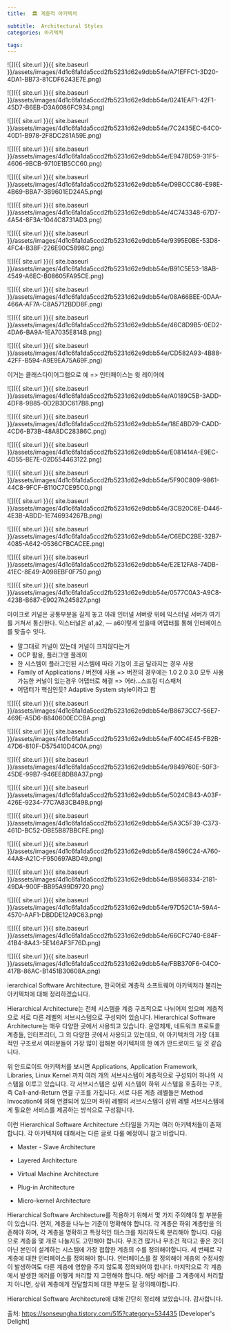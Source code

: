 ```yaml
---
title:  🏛 계층적 아키텍처

subtitle:  Architectural Styles
categories: 아키텍처

tags: 
---
```


  
  
  
![]({{ site.url }}{{ site.baseurl }}/assets/images/4d1c6fa1da5ccd2fb5231d62e9dbb54e/A71EFFC1-3D20-4DA1-BB73-81CDF6243E7E.png)  
  
  
![]({{ site.url }}{{ site.baseurl }}/assets/images/4d1c6fa1da5ccd2fb5231d62e9dbb54e/0241EAF1-42F1-45D7-B6EB-D3A6086FC934.png)  
  
  
![]({{ site.url }}{{ site.baseurl }}/assets/images/4d1c6fa1da5ccd2fb5231d62e9dbb54e/7C2435EC-64C0-40D1-B978-2F8DC281A59E.png)  
  
  
  
![]({{ site.url }}{{ site.baseurl }}/assets/images/4d1c6fa1da5ccd2fb5231d62e9dbb54e/E947BD59-31F5-4606-9BCB-9710E1B5CC60.png)  
  
  
![]({{ site.url }}{{ site.baseurl }}/assets/images/4d1c6fa1da5ccd2fb5231d62e9dbb54e/D9BCCC86-E98E-4B69-BBA7-3B9601ED24A5.png)  
  
  
![]({{ site.url }}{{ site.baseurl }}/assets/images/4d1c6fa1da5ccd2fb5231d62e9dbb54e/4C743348-67D7-4A54-8F3A-1044C8731AD3.png)  
  
  
![]({{ site.url }}{{ site.baseurl }}/assets/images/4d1c6fa1da5ccd2fb5231d62e9dbb54e/9395E0BE-53D8-4FC4-B38F-226E90C5898C.png)  
  
  
![]({{ site.url }}{{ site.baseurl }}/assets/images/4d1c6fa1da5ccd2fb5231d62e9dbb54e/B91C5E53-18AB-4549-A6EC-B08605FA95CE.png)  
  
  
![]({{ site.url }}{{ site.baseurl }}/assets/images/4d1c6fa1da5ccd2fb5231d62e9dbb54e/08A66BEE-0DAA-466A-AF7A-C8A5712BDD8F.png)  
  
  
![]({{ site.url }}{{ site.baseurl }}/assets/images/4d1c6fa1da5ccd2fb5231d62e9dbb54e/46C8D9B5-0ED2-4DA6-BA9A-1EA7035E814B.png)  
  
  
![]({{ site.url }}{{ site.baseurl }}/assets/images/4d1c6fa1da5ccd2fb5231d62e9dbb54e/CD582A93-4B88-42FF-B594-A9E9EA75A69F.png)  
  
이거는 클래스다이어그램으로 예 => 인터페이스는 윗 레이어에  
  
  
  
![]({{ site.url }}{{ site.baseurl }}/assets/images/4d1c6fa1da5ccd2fb5231d62e9dbb54e/A0189C5B-3ADD-4DF8-9B85-0D2B3DC617B8.png)  
  
  
![]({{ site.url }}{{ site.baseurl }}/assets/images/4d1c6fa1da5ccd2fb5231d62e9dbb54e/18E4BD79-CADD-4CD6-B73B-48A8DC28386C.png)  
  
  
![]({{ site.url }}{{ site.baseurl }}/assets/images/4d1c6fa1da5ccd2fb5231d62e9dbb54e/E081414A-E9EC-4D55-BE7E-02D554463122.png)  
  
  
![]({{ site.url }}{{ site.baseurl }}/assets/images/4d1c6fa1da5ccd2fb5231d62e9dbb54e/5F90C809-9861-44C8-9FCF-B110C7CE95C0.png)  
  
  
![]({{ site.url }}{{ site.baseurl }}/assets/images/4d1c6fa1da5ccd2fb5231d62e9dbb54e/3CB20C6E-D446-4E3B-ABDD-1E746934267B.png)  
  
  
![]({{ site.url }}{{ site.baseurl }}/assets/images/4d1c6fa1da5ccd2fb5231d62e9dbb54e/C6EDC2BE-32B7-4085-A642-0536CFBCACEE.png)  
  
  
![]({{ site.url }}{{ site.baseurl }}/assets/images/4d1c6fa1da5ccd2fb5231d62e9dbb54e/E2E12FA8-74DB-41EC-8E49-A098EBF0F750.png)  
  
  
![]({{ site.url }}{{ site.baseurl }}/assets/images/4d1c6fa1da5ccd2fb5231d62e9dbb54e/0577C0A3-A9C8-423B-B687-E9027A245827.png)  
  
마이크로 커널은 공통부분을 길게 놓고 아래 인터널 서버랑 위에 익스터널 서버가 여기를 거쳐서 통신한다. 익스터널은 a1,a2, — a6이렇게 있을때 어댑터를 통해 인터페이스를 맞출수 잇다.  
  
  
  
- 말그대로 커널이 있는데 커널이 크지않다는거  
- OCP 활용, 플러그앤 플레이  
- 한 시스템이 플러그인된 시스템에 따라 기능이 조금 달라지는 경우 사용  
- Family of Applications / 버전에 사용 => 버전의 경우에는 1.0 2.0 3.0 모두 사용가능한 커널이 있는경우 어댑터로 해결 => 어라…스프링 디스패처  
- 어댑터가 핵심인듯? Adaptive System style이라고 함  
  
![]({{ site.url }}{{ site.baseurl }}/assets/images/4d1c6fa1da5ccd2fb5231d62e9dbb54e/B8673CC7-56E7-469E-A5D6-8840600ECCBA.png)  
  
  
![]({{ site.url }}{{ site.baseurl }}/assets/images/4d1c6fa1da5ccd2fb5231d62e9dbb54e/F40C4E45-FB2B-47D6-810F-D575410D4C0A.png)  
  
  
![]({{ site.url }}{{ site.baseurl }}/assets/images/4d1c6fa1da5ccd2fb5231d62e9dbb54e/9849760E-50F3-45DE-99B7-946EE8DB8A37.png)  
  
  
![]({{ site.url }}{{ site.baseurl }}/assets/images/4d1c6fa1da5ccd2fb5231d62e9dbb54e/5024CB43-A03F-426E-9234-77C7A83CB498.png)  
  
  
![]({{ site.url }}{{ site.baseurl }}/assets/images/4d1c6fa1da5ccd2fb5231d62e9dbb54e/5A3C5F39-C373-461D-BC52-DBE5B87BBCFE.png)  
  
  
![]({{ site.url }}{{ site.baseurl }}/assets/images/4d1c6fa1da5ccd2fb5231d62e9dbb54e/84596C24-A760-44A8-A21C-F950697ABD49.png)  
  
  
![]({{ site.url }}{{ site.baseurl }}/assets/images/4d1c6fa1da5ccd2fb5231d62e9dbb54e/B9568334-2181-49DA-900F-BB95A99D9720.png)  
  
  
![]({{ site.url }}{{ site.baseurl }}/assets/images/4d1c6fa1da5ccd2fb5231d62e9dbb54e/97D52C1A-59A4-4570-AAF1-DBDDE12A9C63.png)  
  
  
![]({{ site.url }}{{ site.baseurl }}/assets/images/4d1c6fa1da5ccd2fb5231d62e9dbb54e/66CFC740-E84F-41B4-8A43-5E146AF3F76D.png)  
  
  
![]({{ site.url }}{{ site.baseurl }}/assets/images/4d1c6fa1da5ccd2fb5231d62e9dbb54e/FBB370F6-04C0-417B-86AC-B1451B30608A.png)  
  
  
  
ierarchical Software Architecture, 한국어로 계층적 소프트웨어 아키텍처라 불리는 아키텍처에 대해 정리하겠습니다.  
  
   
  
Hierarchical Architecture는 전체 시스템을 계층 구조적으로 나뉘어져 있으며 계층적으로 서로 다른 레벨의 서브시스템으로 구성되어 있습니다. Hierarchical Software Architecture는 매우 다양한 곳에서 사용되고 있습니다. 운영체제, 네트워크 프로토콜 계층들, 인터프리터, 그 외 다양한 곳에서 사용되고 있는데요, 이 아키텍처의 가장 대표적인 구조로서 여러분들이 가장 많이 접해본 아키텍처의 한 예가 안드로이드 일 것 같습니다.   
  
   
  
  
   
  
위 안드로이드 아키텍처를 보시면 Applications, Application Framework, Libraries, Linux Kernel 까지 여러 개의 서브시스템이 계층적으로 구성되어 하나의 시스템을 이루고 있습니다. 각 서브시스템은 상위 시스템이 하위 시스템을 호출하는 구조, 즉 Call-and-Return 연결 구조를 가집니다. 서로 다른 계층 레벨들은 Method Invocation에 의해 연결되어 있으며 하위 레벨의 서브시스템이 상위 레벨 서브시스템에게 필요한 서비스를 제공하는 방식으로 구성됩니다.   
  
   
  
이런 Hierarchical Software Architecture 스타일을 가지는 여러 아키텍처들이 존재합니다. 각 아키텍처에 대해서는 다른 글로 다룰 예정이니 참고 바랍니다.  
  
- Master - Slave Architecture  
  
- Layered Architecture  
  
- Virtual Machine Architecture  
  
- Plug-in Architecture  
  
- Micro-kernel Architecture  
  
   
  
Hierarchical Software Architecture를 적용하기 위해서 몇 가지 주의해야 할 부분들이 있습니다. 먼저, 계층을 나누는 기준이 명확해야 합니다. 각 계층은 하위 계층만을 의존해야 하며, 각 계층을 명확하고 특정적인 태스크를 처리하도록 분리해야 합니다. 다음으로 계층을 몇 개로 나눌지도 고민해야 합니다. 무조건 많거나 무조건 적다고 좋은 것이 아닌 본인이 설계하는 시스템에 가장 접합한 계층의 수를 정의해야합니다. 세 번째로 각 계층에 대한 인터페이스를 정의해야 합니다. 인터페이스를 잘 정의해야 계층의 수정사항이 발생하여도 다른 계층에 영향을 주지 않도록 정의되어야 합니다. 마지막으로 각 계층에서 발생한 에러를 어떻게 처리할 지 고민해야 합니다. 해당 에러를 그 계층에서 처리할 지 아니면, 상위 계층에게 전달할지에 대한 부분도 잘 정의해야합니다.  
  
   
  
Hierarchical Software Architecture에 대해 간단히 정리해 보았습니다. 감사합니다.  
  
  
  
출처: https://sonseungha.tistory.com/515?category=534435 [Developer's Delight]  
